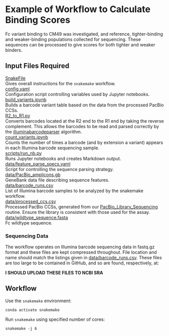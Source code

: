 # Example of Workflow to Calculate Binding Scores

Fc variant binding to CM49 was investigated, and reference, tighter-binding and weaker-binding populations collected for sequencing. These sequences can be processed to give scores for both tighter and weaker binders.

## Input Files Required

[SnakeFile](https://github.com/Ortlund-Laboratory/DMS_EndoS_CU43_CM49/blob/main/Example_Workflow/Snakefile)<br>
Gives overall instructions for the `snakemake` workflow.<br>
[config.yaml](https://github.com/Ortlund-Laboratory/DMS_EndoS_CU43_CM49/blob/main/Example_Workflow/config.yaml)<br>
Configuration script controlling variables used by Jupyter notebooks.<br>
[build_variants.ipynb](https://github.com/Ortlund-Laboratory/DMS_EndoS_CU43_CM49/blob/main/Example_Workflow/build_variants.ipynb)<br>
Builds a barcode variant table based on the data from the processed PacBio CCSs.<br>
[R2_to_R1.py](https://github.com/Ortlund-Laboratory/DMS_EndoS_CU43_CM49/blob/main/Example_Workflow/R2_to_R1.py)<br>
Converts barcodes located at the R2 end to the R1 end by taking the reverse complement. This allows the barcodes to be read and parsed correctly by the [illuminabarcodeparser](https://jbloomlab.github.io/dms_variants/dms_variants.illuminabarcodeparser.html#dms_variants.illuminabarcodeparser.IlluminaBarcodeParser) algorithm.<br>
[count_variants.ipynb](https://github.com/Ortlund-Laboratory/DMS_EndoS_CU43_CM49/blob/main/Example_Workflow/count_variants.ipynb)<br>
Counts the number of times a barcode (and by extension a variant) appears in each Illumina barcode sequencing sample.<br>
[scripts/run_nb.py](https://github.com/Ortlund-Laboratory/DMS_EndoS_CU43_CM49/blob/main/Example_Workflow/scripts/run_nb.py)<br>
Runs Jupyter notebooks and creates Markdown output.<br>
[data/feature_parse_specs.yaml](https://github.com/Ortlund-Laboratory/DMS_EndoS_CU43_CM49/blob/main/Example_Workflow/data/feature_parse_specs.yaml)<br>
Script for controlling the sequence parsing strategy.<br>
[data/PacBio_amplicons.gb](https://github.com/Ortlund-Laboratory/DMS_EndoS_CU43_CM49/blob/main/Example_Workflow/data/PacBio_amplicons.gb)<br>
GeneBank data file describing sequence features.<br>
[data/barcode_runs.csv](https://github.com/Ortlund-Laboratory/DMS_EndoS_CU43_CM49/blob/main/Example_Workflow/data/barcode_runs.csv)<br>
List of Illumina barcode samples to be analyzed by the snakemake workflow.<br>
[data/processed_ccs.csv](https://github.com/Ortlund-Laboratory/DMS_EndoS_CU43_CM49/blob/main/Example_Workflow/data/processed_ccs.csv)<br>
Processed PacBio CCSs, generated from our [PacBio_Library_Sequencing](https://github.com/Ortlund-Laboratory/DMS_IgG1Fc/tree/main/PacBio_Library_Sequencing) routine. Ensure the library is consistent with those used for the assay.<br>
[data/wildtype_sequence.fasta](https://github.com/Ortlund-Laboratory/DMS_EndoS_CU43_CM49/blob/main/Example_Workflow/data/wildtype_sequence.fasta)<br>
Fc wildtype sequence.<br>

### Sequencing Data

The workflow operates on Illumina barcode sequencing data in fastq.gz format and these files are kept compressed throughout. File location and name should match the listings given in [data/barcode_runs.csv](https://github.com/Ortlund-Laboratory/DMS_EndoS_CU43_CM49/blob/main/Example_Workflow/data/barcode_runs.csv). These files are too large to be contained in GitHub, and so are found, respectively, at:

**I SHOULD UPLOAD THESE FILES TO NCBI SRA**<br>

## Workflow

Use the `snakemake` environment:

`conda activate snakemake`

Run `snakemake` using specified number of cores:

`snakemake -j 6`


